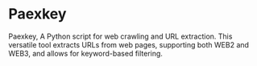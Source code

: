 # Paexkey
Paexkey, A Python script for web crawling and URL extraction. This versatile tool extracts URLs from web pages, supporting both WEB2 and WEB3, and allows for keyword-based filtering.
